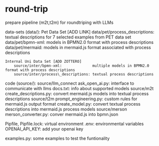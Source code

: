 # round-trip
prepare pipeline (m2t,t2m) for roundtriping with LLMs

data-sets (data/):
    Pet Data Set [ADD LINK]
        data/pet/process\_descriptions: textual descriptions for 7 selected examples from PET data set
        data/pet/bpmn-xml:             models in BPMN2.0 format with process descriptions
        data/pet/mermaid:              models in mermaid.js format associated with process descriptions

    Internal Uni Data Set [ADD ZOTTERO]
        source/inter/bpmn-xml:              multiple models in BPMN2.0 format with process descriptions
        source/inter/process\_descriptions: textual process descriptions

code (source/):
    source/llm\_connect
        ask\_open\_ai.py:               interface to communicate with llms
        docs.txt:                       info about supported models
    source/m2t
        create\_descriptions.py:        convert mermaid.js models into textual process descriptions
    source/t2m
        prompt\_engineering.py:         custom rules for mermaid.js output format
        create\_model.py:               convert textual process descriptions into mermaid.js process models
    source/merson
        merson\_converter.py:            conver mermaid.js into bpmn.json

Pipfile, Pipfile.lock: virtual environment
.env: environmental variables
    OPENAI\_API\_KEY: add your openai key

examples.py: some examples to test the funtionality
